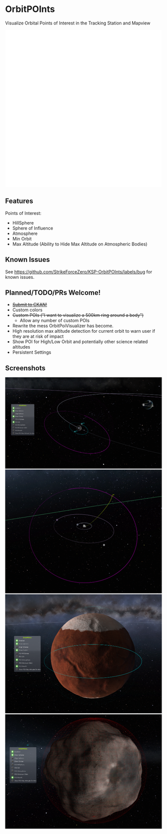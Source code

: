 # OrbitPOInts
Visualize Orbital Points of Interest in the Tracking Station and Mapview

![Logo](./Assets/logo.svg)

## Features
Points of Interest:
- HillSphere
- Sphere of Influence
- Atmosphere
- Min Orbit
- Max Altitude (Ability to Hide Max Altitude on Atmospheric Bodies)

## Known Issues
See https://github.com/StrikeForceZero/KSP-OrbitPOInts/labels/bug for known issues.

## Planned/TODO/PRs Welcome!
- [~~Submit to CKAN!~~](https://github.com/KSP-CKAN/NetKAN/blob/master/NetKAN/OrbitPOInts.netkan)
- Custom colors
- ~~Custom POIs ("I want to visualize a 500km ring around a body")~~
    - Allow any number of custom POIs
- Rewrite the mess OrbitPoiVisualizer has become.
- High resolution max altitude detection for current orbit to warn user if they are at risk of impact
- Show POI for High/Low Orbit and potentially other science related altitudes
- Persistent Settings

## Screenshots
![POI Mun SOI Screenshot](./Screenshots/Mun%20SOI.png)
![POI SOI and Escape Trajectory Screenshot](./Screenshots/SOI%20and%20Escape%20Trajectory.png)
![POI Atmosphere Screenshot](./Screenshots/Atmosphere.png)
![POI Max Alt Screenshot](./Screenshots/Max%20ALT.png)

